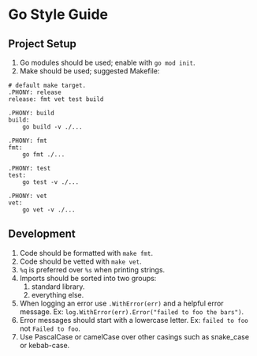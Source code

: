 # Go Style Guide

## Project Setup

1. Go modules should be used; enable with `go mod init`.
1. Make should be used; suggested Makefile:

```make
# default make target.
.PHONY: release
release: fmt vet test build

.PHONY: build
build:
	go build -v ./...

.PHONY: fmt
fmt:
	go fmt ./...

.PHONY: test
test:
	go test -v ./...

.PHONY: vet
vet:
	go vet -v ./...
```

## Development

1. Code should be formatted with `make fmt`.
1. Code should be vetted with `make vet`.
1. `%q` is preferred over `%s` when printing strings.
1. Imports should be sorted into two groups:
   1. standard library.
   1. everything else.
1. When logging an error use `.WithError(err)` and a helpful error message. Ex:
   `log.WithError(err).Error("failed to foo the bars")`.
1. Error messages should start with a lowercase letter. Ex: `failed to foo` not
   `Failed to foo`.
1. Use PascalCase or camelCase over other casings such as snake_case or
   kebab-case.

